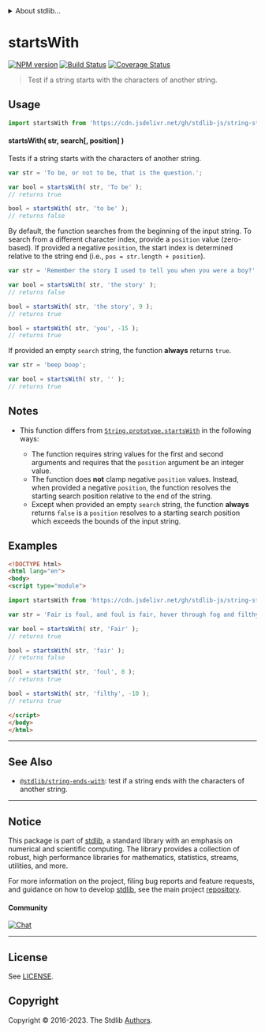 <!--

@license Apache-2.0

Copyright (c) 2018 The Stdlib Authors.

Licensed under the Apache License, Version 2.0 (the "License");
you may not use this file except in compliance with the License.
You may obtain a copy of the License at

   http://www.apache.org/licenses/LICENSE-2.0

Unless required by applicable law or agreed to in writing, software
distributed under the License is distributed on an "AS IS" BASIS,
WITHOUT WARRANTIES OR CONDITIONS OF ANY KIND, either express or implied.
See the License for the specific language governing permissions and
limitations under the License.

-->


<details>
  <summary>
    About stdlib...
  </summary>
  <p>We believe in a future in which the web is a preferred environment for numerical computation. To help realize this future, we've built stdlib. stdlib is a standard library, with an emphasis on numerical and scientific computation, written in JavaScript (and C) for execution in browsers and in Node.js.</p>
  <p>The library is fully decomposable, being architected in such a way that you can swap out and mix and match APIs and functionality to cater to your exact preferences and use cases.</p>
  <p>When you use stdlib, you can be absolutely certain that you are using the most thorough, rigorous, well-written, studied, documented, tested, measured, and high-quality code out there.</p>
  <p>To join us in bringing numerical computing to the web, get started by checking us out on <a href="https://github.com/stdlib-js/stdlib">GitHub</a>, and please consider <a href="https://opencollective.com/stdlib">financially supporting stdlib</a>. We greatly appreciate your continued support!</p>
</details>

# startsWith

[![NPM version][npm-image]][npm-url] [![Build Status][test-image]][test-url] [![Coverage Status][coverage-image]][coverage-url] <!-- [![dependencies][dependencies-image]][dependencies-url] -->

> Test if a string starts with the characters of another string.

<section class="intro">

</section>

<!-- /.intro -->



<section class="usage">

## Usage

```javascript
import startsWith from 'https://cdn.jsdelivr.net/gh/stdlib-js/string-starts-with@v0.1.0-esm/index.mjs';
```

#### startsWith( str, search\[, position] )

Tests if a string starts with the characters of another string.

```javascript
var str = 'To be, or not to be, that is the question.';

var bool = startsWith( str, 'To be' );
// returns true

bool = startsWith( str, 'to be' );
// returns false
```

By default, the function searches from the beginning of the input string. To search from a different character index, provide a `position` value (zero-based). If provided a negative `position`, the start index is determined relative to the string end (i.e., `pos = str.length + position`).

```javascript
var str = 'Remember the story I used to tell you when you were a boy?';

var bool = startsWith( str, 'the story' );
// returns false

bool = startsWith( str, 'the story', 9 );
// returns true

bool = startsWith( str, 'you', -15 );
// returns true
```

If provided an empty `search` string, the function **always** returns `true`.

```javascript
var str = 'beep boop';

var bool = startsWith( str, '' );
// returns true
```

</section>

<!-- /.usage -->

<section class="notes">

## Notes

-   This function differs from [`String.prototype.startsWith`][mdn-string-startswith] in the following ways:

    -   The function requires string values for the first and second arguments and requires that the `position` argument be an integer value.
    -   The function does **not** clamp negative `position` values. Instead, when provided a negative `position`, the function resolves the starting search position relative to the end of the string.
    -   Except when provided an empty `search` string, the function **always** returns `false` is a `position` resolves to a starting search position which exceeds the bounds of the input string.

</section>

<!-- /.notes -->

<section class="examples">

## Examples

<!-- eslint no-undef: "error" -->

```html
<!DOCTYPE html>
<html lang="en">
<body>
<script type="module">

import startsWith from 'https://cdn.jsdelivr.net/gh/stdlib-js/string-starts-with@v0.1.0-esm/index.mjs';

var str = 'Fair is foul, and foul is fair, hover through fog and filthy air';

var bool = startsWith( str, 'Fair' );
// returns true

bool = startsWith( str, 'fair' );
// returns false

bool = startsWith( str, 'foul', 8 );
// returns true

bool = startsWith( str, 'filthy', -10 );
// returns true

</script>
</body>
</html>
```

</section>

<!-- /.examples -->



<!-- Section for related `stdlib` packages. Do not manually edit this section, as it is automatically populated. -->

<section class="related">

* * *

## See Also

-   <span class="package-name">[`@stdlib/string-ends-with`][@stdlib/string/ends-with]</span><span class="delimiter">: </span><span class="description">test if a string ends with the characters of another string.</span>

</section>

<!-- /.related -->

<!-- Section for all links. Make sure to keep an empty line after the `section` element and another before the `/section` close. -->


<section class="main-repo" >

* * *

## Notice

This package is part of [stdlib][stdlib], a standard library with an emphasis on numerical and scientific computing. The library provides a collection of robust, high performance libraries for mathematics, statistics, streams, utilities, and more.

For more information on the project, filing bug reports and feature requests, and guidance on how to develop [stdlib][stdlib], see the main project [repository][stdlib].

#### Community

[![Chat][chat-image]][chat-url]

---

## License

See [LICENSE][stdlib-license].


## Copyright

Copyright &copy; 2016-2023. The Stdlib [Authors][stdlib-authors].

</section>

<!-- /.stdlib -->

<!-- Section for all links. Make sure to keep an empty line after the `section` element and another before the `/section` close. -->

<section class="links">

[npm-image]: http://img.shields.io/npm/v/@stdlib/string-starts-with.svg
[npm-url]: https://npmjs.org/package/@stdlib/string-starts-with

[test-image]: https://github.com/stdlib-js/string-starts-with/actions/workflows/test.yml/badge.svg?branch=v0.1.0
[test-url]: https://github.com/stdlib-js/string-starts-with/actions/workflows/test.yml?query=branch:v0.1.0

[coverage-image]: https://img.shields.io/codecov/c/github/stdlib-js/string-starts-with/main.svg
[coverage-url]: https://codecov.io/github/stdlib-js/string-starts-with?branch=main

<!--

[dependencies-image]: https://img.shields.io/david/stdlib-js/string-starts-with.svg
[dependencies-url]: https://david-dm.org/stdlib-js/string-starts-with/main

-->

[chat-image]: https://img.shields.io/gitter/room/stdlib-js/stdlib.svg
[chat-url]: https://app.gitter.im/#/room/#stdlib-js_stdlib:gitter.im

[stdlib]: https://github.com/stdlib-js/stdlib

[stdlib-authors]: https://github.com/stdlib-js/stdlib/graphs/contributors

[cli-section]: https://github.com/stdlib-js/string-starts-with#cli
[cli-url]: https://github.com/stdlib-js/string-starts-with/tree/cli
[@stdlib/string-starts-with]: https://github.com/stdlib-js/string-starts-with/tree/main

[umd]: https://github.com/umdjs/umd
[es-module]: https://developer.mozilla.org/en-US/docs/Web/JavaScript/Guide/Modules

[deno-url]: https://github.com/stdlib-js/string-starts-with/tree/deno
[umd-url]: https://github.com/stdlib-js/string-starts-with/tree/umd
[esm-url]: https://github.com/stdlib-js/string-starts-with/tree/esm
[branches-url]: https://github.com/stdlib-js/string-starts-with/blob/main/branches.md

[stdlib-license]: https://raw.githubusercontent.com/stdlib-js/string-starts-with/main/LICENSE

[standard-streams]: https://en.wikipedia.org/wiki/Standard_streams

[mdn-regexp]: https://developer.mozilla.org/en-US/docs/Web/JavaScript/Guide/Regular_Expressions

[mdn-string-startswith]: https://developer.mozilla.org/en-US/docs/Web/JavaScript/Reference/Global_Objects/String/startsWith

<!-- <related-links> -->

[@stdlib/string/ends-with]: https://github.com/stdlib-js/string-ends-with/tree/esm

<!-- </related-links> -->

</section>

<!-- /.links -->
